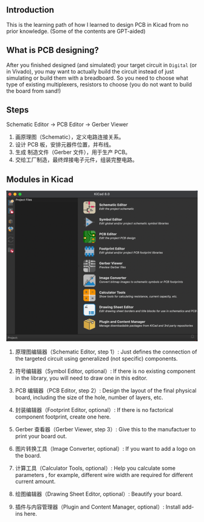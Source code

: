 ## Introduction

This is the learning path of how I learned to design PCB in Kicad from no prior knowledge. (Some of the contents are GPT-aided)

## What is PCB designing?

After you finished designed (and simulated) your target circuit in `Digital` (or in Vivado), you may want to actually build the circuit instead of just simulating or build them with a breadboard. So you need to choose what type of existing multiplexers, resistors to choose (you do not want to build the board from sand!)

## Steps

Schematic Editor -> PCB Editor -> Gerber Viewer

1.	画原理图（Schematic），定义电路连接关系。
2.	设计 PCB 板，安排元器件位置，并布线。
3.	生成 制造文件（Gerber 文件），用于生产 PCB。
4.	交给工厂制造，最终焊接电子元件，组装完整电路。

## Modules in Kicad

![](./images/kicad.png)

1. 原理图编辑器（Schematic Editor, step 1）: Just defines the connection of the targeted circuit using generalized (not specific) components.

2. 符号编辑器（Symbol Editor, optional）: If there is no existing component in the library, you will need to draw one in this editor.

3. PCB 编辑器（PCB Editor, step 2）: Design the layout of the final physical board, including the size of the hole, number of layers, etc.

4. 封装编辑器（Footprint Editor, optional）: If there is no factorical component footprint, create one here.

5. Gerber 查看器（Gerber Viewer, step 3）: Give this to the manufactuer to print your board out.

6. 图片转换工具（Image Converter, optional）: If you want to add a logo on the board.

7. 计算工具（Calculator Tools, optional）: Help you calculate some parameters , for example, different wire width are required for different current amount.

8. 绘图编辑器（Drawing Sheet Editor, optional）: Beautify your board.

9. 插件与内容管理器（Plugin and Content Manager, optional）: Install add-ins here.